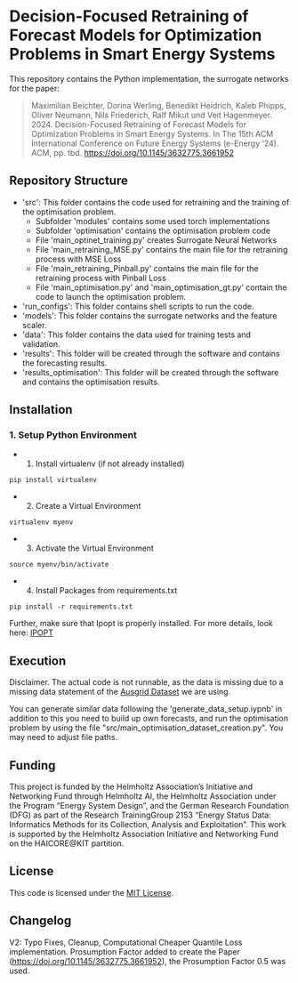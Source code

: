 # Decision-Focused Retraining of Forecast Models for Optimization Problems in Smart Energy Systems

This repository contains the Python implementation, the surrogate networks for the paper:
> Maximilian Beichter, Dorina Werling, Benedikt Heidrich, Kaleb Phipps, Oliver Neumann, Nils Friederich, Ralf Mikut und Veit Hagenmeyer. 2024.
> Decision-Focused Retraining of Forecast Models for Optimization Problems in Smart Energy Systems. In The 15th
> ACM International Conference on Future Energy Systems (e-Energy ’24). ACM, pp. tbd. https://doi.org/10.1145/3632775.3661952

## Repository Structure

- 'src': This folder contains the code used for retraining and the training of the optimisation problem.
    - Subfolder 'modules' contains some used torch implementations
    - Subfolder 'optimisation' contains the optimisation problem code
    - File 'main_optinet_training.py' creates Surrogate Neural Networks
    - File 'main_retraining_MSE.py' contains the main file for the retraining process with MSE Loss
    - File 'main_retraining_Pinball.py' contains the main file for the retraining process with Pinball Loss
    - File 'main_optimisation.py' and 'main_optimisation_gt.py' contain the code to launch the optimisation problem.
- 'run_configs': This folder contains shell scripts to run the code.
- 'models': This folder contains the surrogate networks and the feature scaler. 
- 'data': This folder contains the data used for training tests and validation.
- 'results': This folder will be created through the software and contains the forecasting results.
- 'results_optimisation': This folder will be created through the software and contains the optimisation results. 

## Installation


### 1. Setup Python Environment
- 1. Install virtualenv (if not already installed)
```
pip install virtualenv
```
- 2. Create a Virtual Environment
```
virtualenv myenv
```
- 3. Activate the Virtual Environment
```
source myenv/bin/activate
```
- 4. Install Packages from requirements.txt
```
pip install -r requirements.txt
```

Further, make sure that Ipopt is properly installed. For more details, look here:
[IPOPT](https://github.com/coin-or/Ipoptr)

## Execution

Disclaimer. The actual code is not runnable, as the data is missing due to a missing data statement of the [Ausgrid Dataset](https://www.ausgrid.com.au/Industry/Our-Research/Data-to-share/Solar-home-electricity-data) we are using.

You can generate similar data following the 'generate_data_setup.iypnb' in addition to this you need to build up own forecasts, and run the optimisation problem by using the file "src/main_optimisation_dataset_creation.py". You may need to adjust file paths.

## Funding

This project is funded by the Helmholtz Association’s Initiative and Networking Fund through Helmholtz AI, the Helmholtz Association under the Program “Energy System Design”, and the German Research Foundation (DFG) as part of the Research TrainingGroup 2153 “Energy Status Data: Informatics Methods for its Collection, Analysis and Exploitation”. This work is supported by the Helmholtz Association Initiative and Networking Fund on the HAICORE@KIT partition.

## License

This code is licensed under the [MIT License](LICENSE).

## Changelog

V2: Typo Fixes, Cleanup, Computational Cheaper Quantile Loss implementation. Prosumption Factor added to create the Paper (https://doi.org/10.1145/3632775.3661952), the Prosumption Factor 0.5 was used. 

